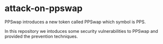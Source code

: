 # attack-on-ppswap

PPSwap introduces a new token called PPSwap which symbol is PPS.

In this repository we intoduces some security vulnerabilities to PPSwap and provided the prevention techniques.
